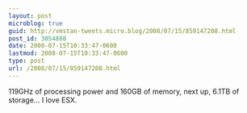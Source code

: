 ```yaml
---
layout: post
microblog: true
guid: http://vmstan-tweets.micro.blog/2008/07/15/859147208.html
post_id: 3054808
date: 2008-07-15T10:33:47-0600
lastmod: 2008-07-15T10:33:47-0600
type: post
url: /2008/07/15/859147208.html
---
```

119GHz of processing power and 160GB of memory, next up, 6.1TB of storage... I love ESX.
